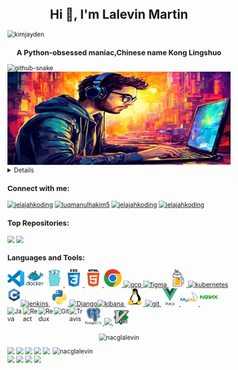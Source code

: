 <h1 align="center">Hi 👋, I'm Lalevin Martin</h1>
<p align="left"> <img src="https://komarev.com/ghpvc/?username=Lalevin&label=Profile%20views&color=0e75b6&style=flat" alt="kimjayden" /> </p>
<h3 align="center">A Python-obsessed maniac,Chinese name Kong Lingshuo</h3>
</div>
<picture>
  <source media="(prefers-color-scheme: dark)" srcset="https://github.com/nacglalevin/nacglalevin/blob/output/github-contribution-grid-snake-dark.svg" />
  <source media="(prefers-color-scheme: light)" srcset="https://github.com/nacglalevin/nacglalevin/blob/output/github-contribution-grid-snake.svg" />
  <img alt="github-snake" src="github-snake.svg" />
</picture></br>
 <img src="https://github.com/nacglalevin/nacglalevin/blob/main/1717817723207_edit_131919396324140.jpg" alt="Lalevin" width="600" height="
210"/> </a> 
 <details>

- 👔 Worked as a penetration testing engineer at Nack Morunion

- 🤖  Managing Engineering Team NACG-Mohr Union

- 🏢 I’m also work as Engineering Manage

- 🎓 I often help IT companies find vulnerabilities

- ✉️ Ask me about Attack program Virus samples

- 📬 How to reach me rsjdcl@gmail.com

- 🎮 Fun Fact I love playing computer games
</details>
<h3 align="left">Connect with me:</h3>
<p align="left">
<a href="https://twitter.com/Lalevin227167" target="blank"><img align="center" src="https://raw.githubusercontent.com/rahuldkjain/github-profile-readme-generator/master/src/images/icons/Social/twitter.svg" alt="jelajahkoding" height="30" width="40" /></a>
<a href="https://www.linkedin.com/in/lalevin-martin-303508308" target="blank"><img align="center" src="https://raw.githubusercontent.com/rahuldkjain/github-profile-readme-generator/master/src/images/icons/Social/linked-in-alt.svg" alt="luqmanulhakim5" height="30" width="40" /></a>
<a href="https://www.instagram.com/nacglalevin/" target="blank"><img align="center" src="https://raw.githubusercontent.com/rahuldkjain/github-profile-readme-generator/master/src/images/icons/Social/instagram.svg" alt="jelajahkoding" height="30" width="40" /></a>
<a href="https://www.youtube.com/@LalevinMartin-tm1ps" target="blank"><img align="center" src="https://raw.githubusercontent.com/rahuldkjain/github-profile-readme-generator/master/src/images/icons/Social/youtube.svg" alt="jelajahkoding" height="30" width="40" /></a>
</p>

<h3 align="left">Top Repositories:</h3>
<img align="center" src="https://github-readme-stats.vercel.app/api/pin/?username=nacglalevin&repo=hacker&theme=monokai" />
<img align="center" src="https://github-readme-stats.vercel.app/api/pin/?username=nacglalevin&repo=ddos&theme=monokai" /><h3 align="left">Languages and Tools:</h3>
<p align="left"> <a  <img  src="https://raw.githubusercontent.com/devicons/devicon/master/icons/vuejs/vuejs-original-wordmark.svg" alt="vuejs" width="40" height="40"/> <img src="https://raw.githubusercontent.com/github/explore/80688e429a7d4ef2fca1e82350fe8e3517d3494d/topics/visual-studio-code/visual-studio-code.png" alt="Visual Studio Code"" width="38" height="38"/> <img src="https://raw.githubusercontent.com/devicons/devicon/master/icons/docker/docker-original-wordmark.svg" alt="docker" width="40" height="40"/> </a> <a href="https://expressjs.com" target="_blank" rel="noreferrer">  <img  src="https://raw.githubusercontent.com/devicons/devicon/master/icons/go/go-original.svg" alt="go" width="40" height="40"/> </a> <a href="https://grafana.com" target="_blank" rel="noreferrer"> <img 
src="https://raw.githubusercontent.com/devicons/devicon/master/icons/css3/css3-original-wordmark.svg" alt="css" width="40" height="40"/> </a> <a href="http://www.css3.com" target="_blank" rel="noreferrer"> <img src="https://raw.githubusercontent.com/devicons/devicon/master/icons/html5/html5-original-wordmark.svg" alt="html5" width="40" height="40"/> </a> <a href="https://developer.mozilla.org/en-US/docs/Web/JavaScript" target="_blank" rel="noreferrer"> <img   src="https://github.com/github/explore/blob/main/topics/chrome/chrome.png" alt="chrome"" width="40" height="40"/>  <img 
 <img src="https://www.vectorlogo.zone/logos/google_cloud/google_cloud-icon.svg" alt="gcp" width="40" height="40"/>  <img 
src="https://www.vectorlogo.zone/logos/figma/figma-icon.svg" alt="figma" width="40" height="40"/>  <img   src="https://github.com/github/explore/blob/main/topics/homebrew/homebrew.png" alt="homebrew""
width="40" height="40"/> 
 <img   src="https://www.vectorlogo.zone/logos/kubernetes/kubernetes-icon.svg" alt="kubernetes" width="40" height="40"/>  <img src="https://www.vectorlogo.zone/logos/jenkins/jenkins-icon.svg" alt="jenkins" width="40" height="40"/> </a> <a href="https://kafka.apache.org/" target="_blank" rel="noreferrer"> <img src="https://raw.githubusercontent.com/devicons/devicon/master/icons/python/python-original.svg" alt="Python" width="40" height="40"/>
<img src="https://cdn.worldvectorlogo.com/logos/django.svg" alt="Django" width="40" height="40"/><img src="https://www.vectorlogo.zone/logos/elasticco_kibana/elasticco_kibana-icon.svg" alt="kibana" width="40" height="40"/> </a> <a href="https://kubernetes.io" target="_blank" rel="noreferrer"> <img align="left" alt="cpp" width="30" src="https://github.com/github/explore/blob/main/topics/cpp/cpp.png?raw=true" /><img src="https://raw.githubusercontent.com/devicons/devicon/master/icons/linux/linux-original.svg" alt="linux" width="40" height="40"/> </a> <a href="https://mariadb.org/" target="_blank" rel="noreferrer"> <img  src="https://www.vectorlogo.zone/logos/git-scm/git-scm-icon.svg" alt="git" width="40" height="40"/>  <img   src="https://raw.githubusercontent.com/devicons/devicon/master/icons/vuejs/vuejs-original-wordmark.svg" alt="vuejs" width="40" height="40"/>  <img src="https://raw.githubusercontent.com/devicons/devicon/master/icons/mysql/mysql-original-wordmark.svg" alt="mysql" width="40" height="40"/> </a> <a href="https://nestjs.com/" target="_blank" rel="noreferrer"> <img src="https://raw.githubusercontent.com/devicons/devicon/master/icons/nginx/nginx-original.svg" alt="nginx" width="40" height="40"/> </a> <a href="https://nodejs.org" target="_blank" rel="noreferrer">  <img width="35" title="Java" align="left" src="https://raw.githubusercontent.com/rahulbanerjee26/githubAboutMeGenerator/main/icons/java.svg"><img src="https://raw.githubusercontent.com/devicons/devicon/master/icons/postgresql/postgresql-original-wordmark.svg" alt="postgresql" width="40" height="40"/> </a> <a href="https://postman.com" target="_blank" rel="noreferrer">  
<img width="35" title="React" align="left" src="https://raw.githubusercontent.com/rahulbanerjee26/githubAboutMeGenerator/main/icons/reactjs.svg">
<img width="35" title="Redux" align="left" src="https://raw.githubusercontent.com/rahulbanerjee26/githubAboutMeGenerator/main/icons/redux.svg"><img src="https://raw.githubusercontent.com/rahulbanerjee26/githubAboutMeGenerator/main/icons/nodejs.svg" width="35"> <img width="35" title="Git" align="left" src="https://raw.githubusercontent.com/rahulbanerjee26/githubAboutMeGenerator/main/icons/redis.svg"><img width="35" title="Nodejs" align="left"<img src="https://www.vectorlogo.zone/logos/travis-ci/travis-ci-icon.svg" alt="Travis CI" width="35" height="35"/></a><img src="https://github.com/github/explore/blob/main/topics/vim/vim.png?raw=true" alt="vim"" width="35" height="35"/>  </a> </p>
<p align='center'>
 <img align="center" src="https://github-readme-stats.vercel.app/api/top-langs/?username=nacglalevin&langs_count=10&theme=transparent&layout=compact" alt="nacglalevin" />
</p>
<p><img align="right" width="402" height="158" src="https://github-readme-streak-stats.herokuapp.com/?user=nacglalevin&theme=blueberry-duo" alt="nacglalevin" /></p>
     </div>

[![](https://img.shields.io/badge/-Pascal-3065A6?style=flat-square)](https://www.freepascal.org/)
[![](https://img.shields.io/badge/-Java-red?style=flat-square&logo=openjdk&logoColor=black)](https://www.oracle.com/java/)
[![](https://img.shields.io/badge/-PHP-informational?style=flat-square&logo=php&logoColor=white)](https://www.php.net/)
[![](https://img.shields.io/badge/-JavaScript-114514?style=flat-square&logo=javascript&logoColor=white)](https://www.ecma-international.org/)
[![](https://img.shields.io/badge/-Vue.js-4fc08d?style=flat-square&logo=vue.js&logoColor=ffffff)](https://vuejs.org/)
[![](https://img.shields.io/badge/-Go-04ABD7?style=flat-square&logo=go&logoColor=black)](https://golang.org/)
[![](https://img.shields.io/badge/-Dart-04589C?style=flat-square&logo=dart&logoColor=white)](https://dart.dev/)
[![](https://img.shields.io/badge/-Latex-008080?style=flat-square&logo=latex&logoColor=white)](https://www.latex-project.org/)
[![](https://img.shields.io/badge/-Python-4381b3?style=flat-square&logo=python&logoColor=white)](https://www.python.org/)

</details>


